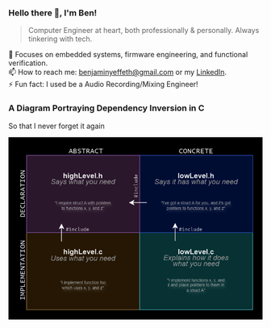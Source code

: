 ### Hello there 👋, I'm Ben!

> Computer Engineer at heart, both professionally & personally. Always tinkering with tech.

🔎 Focuses on embedded systems, firmware engineering, and functional verification. \
📫 How to reach me: benjaminyeffeth@gmail.com or my [LinkedIn](https://www.linkedin.com/in/benjamin-yeffeth/). \
⚡ Fun fact: I used be a Audio Recording/Mixing Engineer!

### A Diagram Portraying Dependency Inversion in C

So that I never forget it again

![Image with four quadrants depicting dependency inversion in C](/dependency_inversion_in_c.drawio.png)
